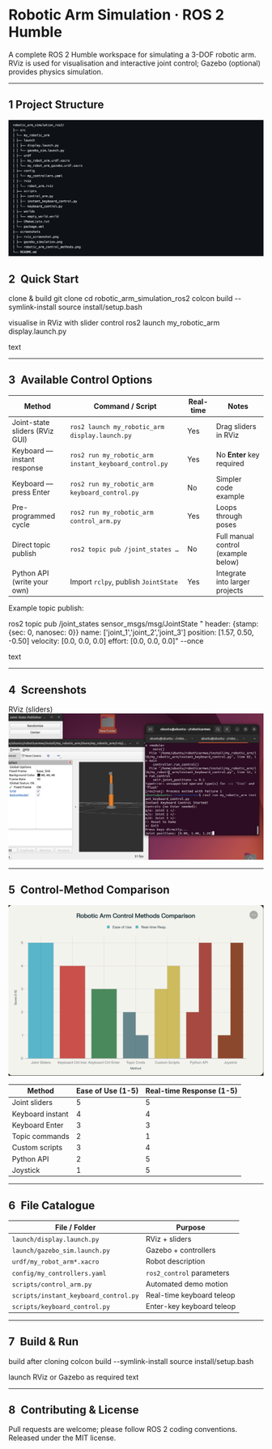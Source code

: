 # Robotic Arm Simulation · ROS 2 Humble

A complete ROS 2 Humble workspace for simulating a 3-DOF robotic arm.  
RViz is used for visualisation and interactive joint control; Gazebo (optional) provides physics simulation.

---

## 1 Project Structure

![Comparison Chart](images/repotree.png)

## 2 Quick Start

clone & build
git clone <repo-url>
cd robotic_arm_simulation_ros2
colcon build --symlink-install
source install/setup.bash

visualise in RViz with slider control
ros2 launch my_robotic_arm display.launch.py

text

---

## 3 Available Control Options

| Method                            | Command / Script                                                | Real-time | Notes                                    |
|----------------------------------|-----------------------------------------------------------------|-----------|------------------------------------------|
| Joint-state sliders (RViz GUI)    | `ros2 launch my_robotic_arm display.launch.py`                  | Yes       | Drag sliders in RViz                     |
| Keyboard — instant response       | `ros2 run my_robotic_arm instant_keyboard_control.py`           | Yes       | No **Enter** key required                |
| Keyboard — press Enter            | `ros2 run my_robotic_arm keyboard_control.py`                   | No        | Simpler code example                     |
| Pre-programmed cycle              | `ros2 run my_robotic_arm control_arm.py`                        | Yes       | Loops through poses                      |
| Direct topic publish              | `ros2 topic pub /joint_states …`                                | No        | Full manual control (example below)      |
| Python API (write your own)       | Import `rclpy`, publish `JointState`                            | Yes       | Integrate into larger projects           |

Example topic publish:

ros2 topic pub /joint_states sensor_msgs/msg/JointState "
header: {stamp: {sec: 0, nanosec: 0}}
name: ['joint_1','joint_2','joint_3']
position: [1.57, 0.50, -0.50]
velocity: [0.0, 0.0, 0.0]
effort: [0.0, 0.0, 0.0]" --once

text

---

## 4 Screenshots

 RViz (sliders) 
 ![RViz](images/keyboardcontrol.png)        

---

## 5 Control-Method Comparison

![Comparison Chart](images/graph.png)

| Method                    | Ease of Use (1-5) | Real-time Response (1-5) |
|---------------------------|-------------------|--------------------------|
| Joint sliders             | 5                 | 5                        |
| Keyboard instant          | 4                 | 4                        |
| Keyboard Enter            | 3                 | 3                        |
| Topic commands            | 2                 | 1                        |
| Custom scripts            | 3                 | 4                        |
| Python API                | 2                 | 5                        |
| Joystick                  | 1                 | 5                        |

---

## 6 File Catalogue

| File / Folder                       | Purpose |
|------------------------------------|---------|
| `launch/display.launch.py`         | RViz + sliders |
| `launch/gazebo_sim.launch.py`      | Gazebo + controllers |
| `urdf/my_robot_arm*.xacro`         | Robot description |
| `config/my_controllers.yaml`       | `ros2_control` parameters |
| `scripts/control_arm.py`           | Automated demo motion |
| `scripts/instant_keyboard_control.py` | Real-time keyboard teleop |
| `scripts/keyboard_control.py`      | Enter-key keyboard teleop |

---

## 7 Build & Run

build after cloning
colcon build --symlink-install
source install/setup.bash

launch RViz or Gazebo as required
text

---

## 8 Contributing & License

Pull requests are welcome; please follow ROS 2 coding conventions.  
Released under the MIT license.

